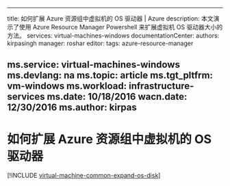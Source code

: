 <!-- ARM: tested -->

---
title: 如何扩展 Azure 资源组中虚拟机的 OS 驱动器 | Azure
description: 本文演示了使用 Azure Resource Manager Powershell 来扩展虚拟机 OS 驱动器大小的方法。
services: virtual-machines-windows
documentationCenter: 
authors: kirpasingh
manager: roshar
editor: 
tags: azure-resource-manager

ms.service: virtual-machines-windows
ms.devlang: na
ms.topic: article
ms.tgt_pltfrm: vm-windows
ms.workload: infrastructure-services
ms.date: 10/18/2016
wacn.date: 12/30/2016
ms.author: kirpas
---

# 如何扩展 Azure 资源组中虚拟机的 OS 驱动器

[!INCLUDE [virtual-machine-common-expand-os-disk](../../includes/virtual-machines-common-expand-os-disk.md)]

<!---HONumber=Mooncake_Quality_Review_1202_2016-->